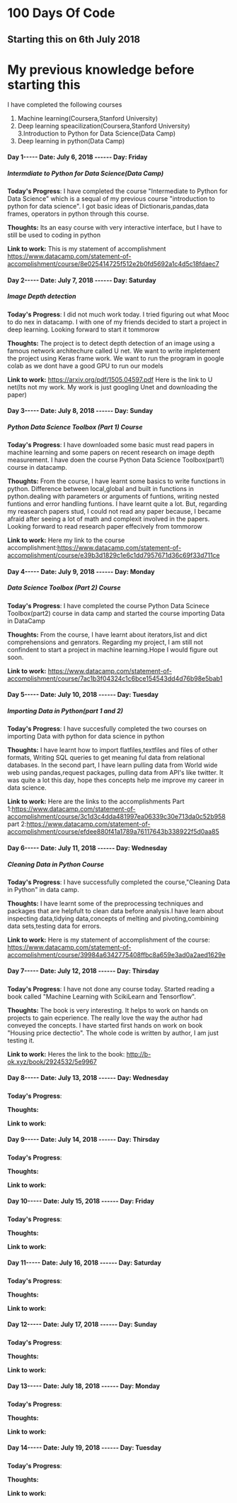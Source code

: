 # 100 Days Of Code 

## Starting this on 6th July 2018

# My previous knowledge before starting this
I have completed the following courses
1. Machine learning(Coursera,Stanford University)
2. Deep learning speacilization(Coursera,Stanford University)
3.Introduction to Python for Data Science(Data Camp)
4. Deep learning in python(Data Camp)

#### Day 1----- Date: July 6, 2018 ------ Day: Friday
##### Intermdiate to Python for Data Science(Data Camp)

**Today's Progress**: I have completed the course "Intermediate to Python for Data Science" which is a sequal of my previous course "introduction to python for data science". I got basic ideas of Dictionaris,pandas,data frames, operators in python through this course. 

**Thoughts:** Its an easy course with very interactive interface, but I have to still be used to coding in python

**Link to work:** This is my statement of accomplishment https://www.datacamp.com/statement-of-accomplishment/course/8e025414725f512e2b0fd5692a1c4d5c18fdaec7

#### Day 2----- Date: July 7, 2018 ------ Day: Saturday
##### Image Depth detection

**Today's Progress**: I did not much work today. I tried figuring out what Mooc to do nex in datacamp. I with one of my friends decided to start a project in deep learning. Looking forward to start it tommorow

**Thoughts:**  The project is to detect depth detection of an image using a famous network architechure called U net. We want to write impletement the project using Keras frame work. We want to run the program in google colab as we dont have a good GPU to run our models

**Link to work:** https://arxiv.org/pdf/1505.04597.pdf Here is the link to U net(Its not my work. My work is just googling Unet and downloading the paper)
#### Day 3----- Date: July 8, 2018 ------ Day: Sunday
##### Python Data Science Toolbox (Part 1) Course

**Today's Progress**: I have downloaded some basic must read papers in machine learning and some papers on recent research on image depth measurement. I have doen the course Python Data Science Toolbox(part1) course in datacamp.

**Thoughts:** From the course, I have learnt some basics to write functions in python. Difference between local,global and built in functions in python.dealing with parameters or arguments of funtions, writing nested funtions and error handling funtions. I have learnt quite a lot. But, regarding my reasearch papers stud, I could not read any paper because, I became afraid after seeing a lot of math and complexit involved in the papers. Looking forward to read research paper effecively from tommorow

**Link to work:** Here my link to the course accomplishment:https://www.datacamp.com/statement-of-accomplishment/course/e39b3d1829c1e6c1dd7957671d36c69f33d711ce 

#### Day 4----- Date: July 9, 2018 ------ Day: Monday
##### Data Science Toolbox (Part 2) Course

**Today's Progress**: I have completed the course Python Data Scinece Toolbox(part2) course in data camp and started the course importing Data in DataCamp

**Thoughts:** From the course, I have learnt about iterators,list and dict comprehensions and genrators. Regarding my project, I am still not confindent to start a project in machine learning.Hope I would figure out soon.

**Link to work:** https://www.datacamp.com/statement-of-accomplishment/course/7ac1b3f04324c1c6bce154543dd4d76b98e5bab1

#### Day 5----- Date: July 10, 2018 ------ Day: Tuesday
##### Importing Data in Python(part 1 and 2)

**Today's Progress**: I have succesfully completed the two courses on importing Data with python for data science in python

**Thoughts:** I have learnt how to import flatfiles,textfiles and files of other formats, Writing SQL queries to get meaning ful data from relational databases. In the second part, I have learn pulling data from World wide web using pandas,request packages, pulling data from API's like twitter. It was quite  a  lot this day, hope thes concepts help me improve my career in data science.

**Link to work:** Here are the links to the accomplishments
Part 1:https://www.datacamp.com/statement-of-accomplishment/course/3c1d3c4dda481997ea06339c30e713da0c52b958
part 2:https://www.datacamp.com/statement-of-accomplishment/course/efdee880f41a1789a76117643b338922f5d0aa85
#### Day 6----- Date: July 11, 2018 ------ Day: Wednesday
##### Cleaning Data in Python Course

**Today's Progress**: I have successfully completed the course,"Cleaning Data in Python" in data camp.

**Thoughts:** I have learnt some of the preprocessing techniques and packages that are helpfult to clean data before analysis.I have learn about inspecting data,tidying data,concepts of melting and pivoting,combining data sets,testing data for errors. 

**Link to work:** Here is my statement of accomplishment of the course: https://www.datacamp.com/statement-of-accomplishment/course/39984a6342775408ffbc8a659e3ad0a2aed1629e
#### Day 7----- Date: July 12, 2018 ------ Day: Thirsday
##### 

**Today's Progress**: I have not done any course today. Started reading a book called "Machine Learning with ScikiLearn and Tensorflow".

**Thoughts:** The book is  very interesting. It helps to work on hands on projects to gain ecperience. The really love the way the author had conveyed the concepts. I have started first hands on work on book "Housing price dectectio". The whole code is written by author, I am just testing it.

**Link to work:** Heres the link to the book: http://b-ok.xyz/book/2924532/5e9967
#### Day 8----- Date: July 13, 2018 ------ Day: Wednesday
##### 

**Today's Progress**: 

**Thoughts:** 

**Link to work:** 
#### Day 9----- Date: July 14, 2018 ------ Day: Thirsday
##### 

**Today's Progress**: 

**Thoughts:** 

**Link to work:** 
#### Day 10----- Date: July 15, 2018 ------ Day: Friday
##### 

**Today's Progress**: 

**Thoughts:** 

**Link to work:** 
#### Day 11----- Date: July 16, 2018 ------ Day: Saturday
##### 

**Today's Progress**: 

**Thoughts:** 

**Link to work:** 

#### Day 12----- Date: July 17, 2018 ------ Day: Sunday
##### 

**Today's Progress**: 

**Thoughts:** 

**Link to work:** 

#### Day 13----- Date: July 18, 2018 ------ Day: Monday
##### 

**Today's Progress**: 

**Thoughts:** 

**Link to work:** 
#### Day 14----- Date: July 19, 2018 ------ Day: Tuesday
##### 

**Today's Progress**: 

**Thoughts:** 

**Link to work:** 
